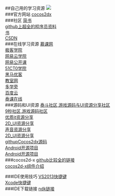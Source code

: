 ##自己用的学习资源
![](https://pixabay.com/static/uploads/photo/2014/12/15/17/17/sailing-boat-569336_640.jpg)</br>
###官方网站
[cocos2dx](http://www.cocos2d-x.org/)</br>
###社区
[简书](http://www.jianshu.com)</br>
[github上超全的程序员资料](https://github.com/vhf/free-programming-books/blob/master/free-programming-books-zh.md)</br>
[书](https://github.com/search?utf8=%E2%9C%93&q=books&type=Repositories&ref=searchresults)</br>
[CSDN](http://edu.csdn.net/)</br>
###在线学习资源
[慕课网](http://www.imooc.com/course/list)</br>
[极客学院](http://www.jikexueyuan.com)</br>
[网易云学院](http://study.163.com)</br>
[网易公开课](http://open.163.com)</br>
[51CT0学院](http://edu.51cto.com)</br>
[黑马优客](http://www.hmuk.cn/Path/course/id/3648.html)</br>
[教室网](http://www.jiao4.com/cocos2d/3/5513.html)</br>
[多学旁](http://www.dxpang.com/yxkf/Cocos2d/103.html)</br>
[百度云](http://www.bdsola.com/)</br>
[泰课在线](http://www.taikr.com/)</br>
###源码和UI资源
[泰斗社区,游戏源码与UI资源分享社区](http://www.taidous.com)</br>
[ 9秒社区,游戏源码社区](http://www.9miao.com)</br>
[优质it资源分享](http://www.itziyuan.top/youxi_325)</br>
[2D_UI资源分享](http://opengameart.org/)</br>
[声音资源分享](http://www.freesound.org/)</br>
[2D_UI资源分享](http://usui.moo.jp/rpg_tukuru.html)</br>
[githupCocos2dx源码](https://github.com/ouzhigang/OzgGameRPG)</br>
[Android开源项目](https://github.com/crazier9527?language=java&tab=stars)</br>
[Android开源项目](http://www.jianshu.com/p/c199dce0b4b8)</br>
###cocos2d-x
[github比较全的链接](https://github.com/KeepSilenceQP/Cocos2d-xData)</br>
[cocos2d-x组件介绍](http://cocos2d-x.org/docs/programmers-guide/basic_concepts/)</br>

###IDE使用技巧
[VS2013快捷键](http://www.cnblogs.com/xionglee/articles/5494043.html)</br>
[Xcode快捷键](http://www.cppblog.com/brucejini/archive/2010/12/24/137367.html)</br>
###IDE下载链接
[ndk链接](http://www.androiddevtools.cn/)</br>

